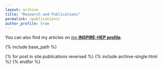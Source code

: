 ```yaml
---
layout: archive
title: "Research and Publications"
permalink: /publications/
author_profile: true
---
```


  You can also find my articles on [my **INSPIRE-HEP profile**](https://inspirehep.net/literature?q=a%20S.Sarkar.12).

 {% include base_path %}

 {% for post in site.publications reversed %}
 {% include archive-single.html %}
 {% endfor %}

